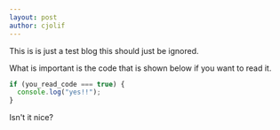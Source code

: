 ```yaml
---
layout: post
author: cjolif
---
```

This is is just a test blog this should just be ignored.

What is important is the code that is shown below if you want to read it.

<!--more-->

```js
if (you_read_code === true) {
  console.log("yes!!");
}
```

Isn't it nice?